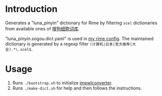 # Introduction
Generates a "luna_pinyin" dictionary for Rime by filtering `scel` dictionaries from available ones of [搜狗细胞词库](https://pinyin.sogou.com/dict).

"luna_pinyin.sogou.dict.yaml" is used in [my rime config](https://github.com/15cm/rime-config). The maintained dictionary is generated by a regexp filter `(计算机|日本|官方推荐|大全).*\.scel$`.

# Usage
1. Runs `./bootstrap.sh` to initialize [imewlconverter](https://github.com/studyzy/imewlconverter).
2. Runs `./make-dict.sh` for help and then follows the instructions.

